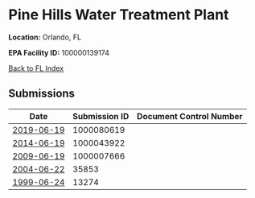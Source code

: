 # Pine Hills Water Treatment Plant

**Location:** Orlando, FL

**EPA Facility ID:** 100000139174

[Back to FL Index](../../index.md)

## Submissions

| Date | Submission ID | Document Control Number |
|------|--------------|-------------------------|
| [2019-06-19](submissions/1000080619.md) | 1000080619 |  |
| [2014-06-19](submissions/1000043922.md) | 1000043922 |  |
| [2009-06-19](submissions/1000007666.md) | 1000007666 |  |
| [2004-06-22](submissions/35853.md) | 35853 |  |
| [1999-06-24](submissions/13274.md) | 13274 |  |
